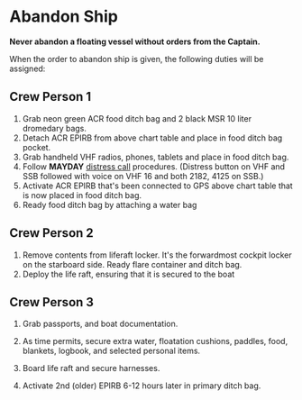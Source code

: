# Abandon Ship

**Never abandon a floating vessel without orders from the Captain.**

When the order to abandon ship is given, the following duties will be assigned:

## Crew Person 1
1. Grab neon green ACR food ditch bag and 2 black MSR 10 liter dromedary bags.
2. Detach ACR EPIRB from above chart table and place in food ditch bag pocket.
3. Grab handheld VHF radios, phones, tablets and place in food ditch bag.
2. Follow **MAYDAY** [distress call](/emergency/distress-calls/) procedures. (Distress button on VHF and SSB followed with voice on VHF 16 and both 2182, 4125 on SSB.)
5. Activate ACR EPIRB that's been connected to GPS above chart table that is now placed in food ditch bag.
6. Ready food ditch bag by attaching a water bag

## Crew Person 2
1. Remove contents from liferaft locker. It's the forwardmost cockpit locker on the starboard side. Ready flare container and ditch bag.
2. Deploy the life raft, ensuring that it is secured to the boat

## Crew Person 3
1. Grab passports, and boat documentation.
3. As time permits, secure extra water, floatation cushions, paddles, food, blankets, logbook, and selected personal items.

4. Board life raft and secure harnesses.
5. Activate 2nd (older) EPIRB 6-12 hours later in primary ditch bag.
